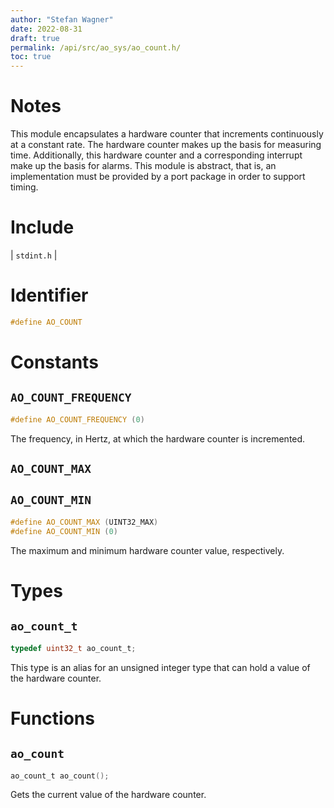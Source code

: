 ```yaml
---
author: "Stefan Wagner"
date: 2022-08-31
draft: true
permalink: /api/src/ao_sys/ao_count.h/
toc: true
---
```


# Notes

This module encapsulates a hardware counter that increments continuously at a constant rate. The hardware counter makes up the basis for measuring time. Additionally, this hardware counter and a corresponding interrupt make up the basis for alarms. This module is abstract, that is, an implementation must be provided by a port package in order to support timing.

# Include

| `stdint.h` |

# Identifier

```c
#define AO_COUNT
```

# Constants

## `AO_COUNT_FREQUENCY`

```c
#define AO_COUNT_FREQUENCY (0)
```

The frequency, in Hertz, at which the hardware counter is incremented.

## `AO_COUNT_MAX`
## `AO_COUNT_MIN`

```c
#define AO_COUNT_MAX (UINT32_MAX)
#define AO_COUNT_MIN (0)
```

The maximum and minimum hardware counter value, respectively.

# Types

## `ao_count_t`

```c
typedef uint32_t ao_count_t;
```

This type is an alias for an unsigned integer type that can hold a value of the hardware counter.

# Functions

## `ao_count`

```c
ao_count_t ao_count();
```

Gets the current value of the hardware counter.
